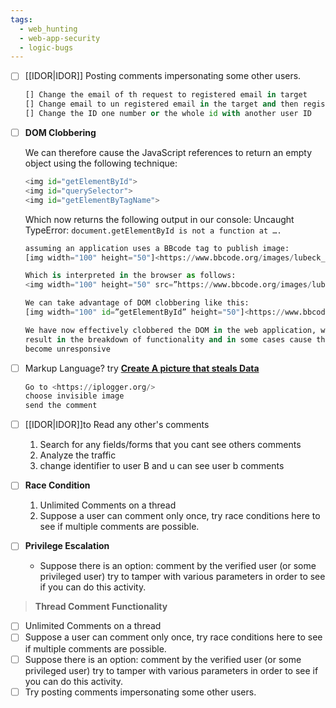 ```yaml
---
tags:
  - web_hunting
  - web-app-security
  - logic-bugs
---
```

- [ ] [[IDOR|IDOR]] Posting comments impersonating some other users.
    
    ```python
    [] Change the email of th request to registered email in target 
    [] Change email to un registered email in the target and then register with it
    [] Change the ID one number or the whole id with another user ID 
    ```
- [ ] **DOM Clobbering**
    
    We can therefore cause the JavaScript references to return an empty object using the following technique:
    
    ```python
    <img id="getElementById">
    <img id="querySelector">
    <img id="getElementByTagName">
    ```
    
    Which now returns the following output in our console: Uncaught TypeError: `document.getElementById is not a function at ….`
    
    ```python
    assuming an application uses a BBcode tag to publish image:
    [img width="100" height="50"]<https://www.bbcode.org/images/lubeck_small\\.jpg\\[/img]>
    
    Which is interpreted in the browser as follows:
    <img width="100" height="50" src=”https://www.bbcode.org/images/lubeck_\\small.jpg”>
    
    We can take advantage of DOM clobbering like this:
    [img width="100" id=”getElementById” height="50"]<https://www.bbcode.org>\\/images/lubeck_small.jpg\\[/img]
    
    We have now effectively clobbered the DOM in the web application, which may
    result in the breakdown of functionality and in some cases cause the browser to
    become unresponsive
    ``` 
- [ ] Markup Language? try [**Create A picture that steals Data**](https://medium.com/@iframe_h1/a-picture-that-steals-data-ff604ba1012)
    
    ```python
    Go to <https://iplogger.org/>
    choose invisible image 
    send the comment
    ```
    
- [ ] [[IDOR|IDOR]]to Read any other's comments
	1. Search for any fields/forms that you cant see others comments
	2. Analyze the traffic 
	3. change identifier to user B and u can see user b comments
- [ ] **Race Condition**
	1.  Unlimited Comments on a thread
	2.  Suppose a user can comment only once, try race conditions here to see if multiple comments are possible.
- [ ] **Privilege Escalation**
	- Suppose there is an option: comment by the verified user (or some privileged user) try to tamper with various parameters in order to see if you can do this activity.

>**Thread Comment Functionality**
  
- [ ] Unlimited Comments on a thread
- [ ] Suppose a user can comment only once, try race conditions here to see if multiple comments are possible.
- [ ] Suppose there is an option: comment by the verified user (or some privileged user) try to tamper with various parameters in order to see if you can do this activity.
- [ ] Try posting comments impersonating some other users.